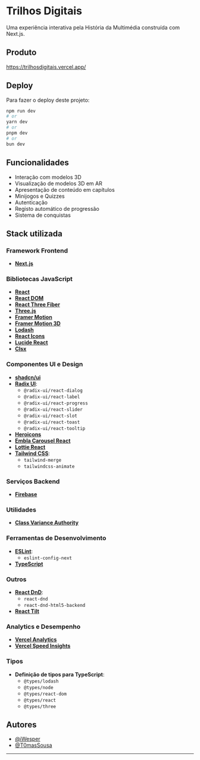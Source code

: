 
# Trilhos Digitais

Uma experiência interativa pela História da Multimédia construída com Next.js.



## Produto

https://trilhosdigitais.vercel.app/

## Deploy

Para fazer o deploy deste projeto:
```bash
npm run dev
# or
yarn dev
# or
pnpm dev
# or
bun dev
```


## Funcionalidades

- Interação com modelos 3D
- Visualização de modelos 3D em AR
- Apresentação de conteúdo em capítulos
- Minijogos e Quizzes
- Autenticação
- Registo automático de progressão
- Sistema de conquistas


## Stack utilizada

### Framework Frontend 
- **[Next.js](https://nextjs.org/)**

### Bibliotecas JavaScript
- **[React](https://reactjs.org/)**
- **[React DOM](https://reactjs.org/docs/react-dom.html)**
- **[React Three Fiber](https://docs.pmnd.rs/react-three-fiber/getting-started/introduction)**
- **[Three.js](https://threejs.org/)**
- **[Framer Motion](https://www.framer.com/motion/)**
- **[Framer Motion 3D](https://www.npmjs.com/package/framer-motion-3d)**
- **[Lodash](https://lodash.com/)**
- **[React Icons](https://react-icons.github.io/react-icons/)**
- **[Lucide React](https://lucide.dev/docs/lucide-react)**
- **[Clsx](https://www.npmjs.com/package/clsx)**

### Componentes UI e Design
- **[shadcn/ui](https://ui.shadcn.com/)**
- **[Radix UI](https://www.radix-ui.com/)**:
  - `@radix-ui/react-dialog`
  - `@radix-ui/react-label`
  - `@radix-ui/react-progress`
  - `@radix-ui/react-slider`
  - `@radix-ui/react-slot`
  - `@radix-ui/react-toast`
  - `@radix-ui/react-tooltip`
- **[Heroicons](https://heroicons.com/)**
- **[Embla Carousel React](https://www.embla-carousel.com/)**
- **[Lottie React](https://lottiereact.com/)**
- **[Tailwind CSS](https://tailwindcss.com/)**:
  - `tailwind-merge`
  - `tailwindcss-animate`

### Serviços Backend
- **[Firebase](https://firebase.google.com/)**

### Utilidades
- **[Class Variance Authority](https://www.npmjs.com/package/class-variance-authority)**

### Ferramentas de Desenvolvimento
- **[ESLint](https://eslint.org/)**:
  - `eslint-config-next`
- **[TypeScript](https://www.typescriptlang.org/)**

### Outros
- **[React DnD](https://react-dnd.github.io/react-dnd/about)**:
  - `react-dnd`
  - `react-dnd-html5-backend`
- **[React Tilt](https://www.npmjs.com/package/react-tilt)**

### Analytics e Desempenho
- **[Vercel Analytics](https://vercel.com/docs/concepts/analytics/overview)**
- **[Vercel Speed Insights](https://vercel.com/docs/concepts/speed-insights)**

### Tipos
- **Definição de tipos para TypeScript**:
  - `@types/lodash`
  - `@types/node`
  - `@types/react-dom`
  - `@types/react`
  - `@types/three`


## Autores

- [@iWesper](https://github.com/iWesper)
- [@T0masSousa](https://github.com/T0masSousa)
___



